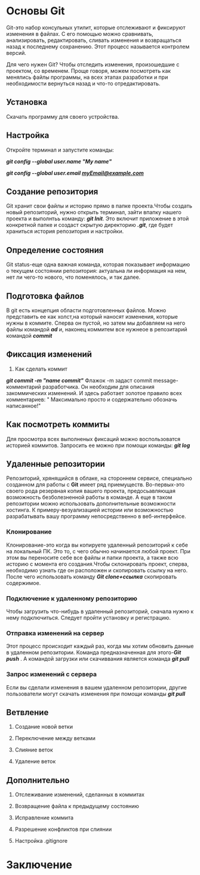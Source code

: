 # Основы Git 

Git-это набор консульных утилит, которые отслеживают и фиксируют изменения в файлах. С его помощью можно сравнивать, анализировать, редактировать, сливать изменения и возвращаться назад к последнему сохранению. Этот процесс называется контролем версий.

Для чего нужен Git? Чтобы отследить изменения, произошедшие с проектом, со временем. Проще говоря, можем посмотреть как менялись файлы программы, на всех этапах разработки и при необходимости вернуться назад и что-то отредактировать.
## Установка

Скачать программу для своего устройства.

## Настройка

Откройте терминал и запустите команды:

***git config --global user.name "My name"***

***git config --global user.email myEmail@example.com***




## Создание репозитория

Git хранит свои файлы и историю прямо в папке проекта.Чтобы создать новый репозиторий, нужно открыть терминал, зайти впапку нашего проекта и выполнтьь команду: ***git Init***. Это включит приложение в этой конкретной папке и создаст скрытую директорию ***.git***, где будет храниться история репозитория и настройки.
## Определение состояния

Git status-еще одна важная команда, которая показывает информацию о текущем состоянии репозитория: актуальна ли информация на нем, нет ли чего-то нового, что поменялось, и так далее.

## Подготовка файлов

 В git есть концепция области подготовленных файлов. Можно представить ее как холст,на который наносят изменения, которые нужны в коммите. Сперва он пустой, но затем мы добавляем на него файлы командой ***ad*** и, наконец коммитем все нужнеое в репозитарий командой ***commit***


## Фиксация изменений

1. Как сделать коммит

***git commit -m "name commit"***
Флажок -m задаст commit message-комментарий разработчика. Он необходим для описания закоммических изменений. И здесь работает золотое правило всех комментариев: " Максимально просто и содержательно обозначь написанное!"

## Как посмотреть коммиты

Для просмотра всех выполненых фиксаций можно воспользоватся историей коммитов. Запросить ее можно при помощи команды: ***git log*** 


## Удаленные репозитории

Репозиторий, хрянящийся в облаке, на стороннем сервисе, специально созданном для работы с **Git** имеет ряд приемуществ. Во-первых-это своего рода резервная копия вашего проекта, предосьавляющая возможность безболезненной работы в команде. А еще в таком репозитории можно использовать дополнительные возможности хостинга. К примеру-везуализацией истории или возможностью разрабатывать вашу программу непосредственно в веб-интерфейсе.

### Клонирование

Клонирование-это когда вы копируете удаленный репозиторий к себе на локальный ПК. Это то, с чего обычно начинается любой проект. При этом вы переносите себе все файлы и папки проекта, а также всю историю с момента его создания.Чтобы склонировать проект, сперва, необходимо узнать где он расположен и скопировать ссылку на него.
После чего использовать команду ***Git clone+ссылка*** скопировать содержимое.

### Подключение к удаленному репозиторию

Чтобы загрузить что-нибудь в удаленный репозиторий, сначала нужно к нему подключиться. Следует пройти установку и регистрацию.

### Отправка изменений на сервер

Этот процесс происходит каждый раз, когда мы хотим обновить данные в удаленном репозитории. Команда предназначенная для этого-***Git push*** . А командой загрузки или скачиввания является команда ***git pull***

### Запрос изменений с сервера

Если вы сделали изменения в вашем удаленном репозитории, другие пользователи могут скачать изменения при помощи команды ***git pull***


## Ветвление 


1. Создание новой ветки

2. Переключение между ветками

3. Слияние веток

4. Удаление веток

## Дополнительно

1. Отслеживание изменений, сделанных в коммитах

2. Возвращение файла к предыдущему состоянию

3. Исправление коммита

4. Разрешение конфликтов при слиянии

5. Настройка .gitignore

# Заключение  

